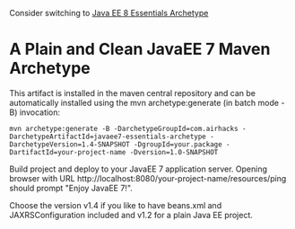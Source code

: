 Consider switching to [Java EE 8 Essentials Archetype](https://github.com/AdamBien/javaee8-essentials-archetype)

A Plain and Clean JavaEE 7 Maven Archetype
=====================

This artifact is installed in the maven central repository and can be automatically installed using the
mvn archetype:generate (in batch mode -B) invocation:

`mvn archetype:generate -B -DarchetypeGroupId=com.airhacks -DarchetypeArtifactId=javaee7-essentials-archetype -DarchetypeVersion=1.4-SNAPSHOT -DgroupId=your.package -DartifactId=your-project-name -Dversion=1.0-SNAPSHOT`

Build project and deploy to your JavaEE 7 application server.
Opening browser with URL http://localhost:8080/your-project-name/resources/ping should prompt "Enjoy JavaEE 7!".

Choose the version v1.4 if you like to have beans.xml and JAXRSConfiguration included and v1.2 for a plain Java EE project.
